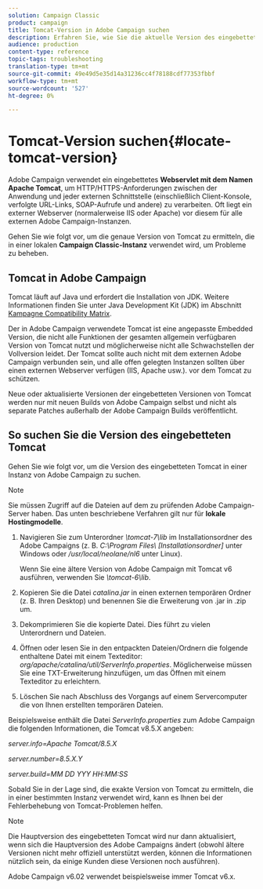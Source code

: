 ```yaml
---
solution: Campaign Classic
product: campaign
title: Tomcat-Version in Adobe Campaign suchen
description: Erfahren Sie, wie Sie die aktuelle Version des eingebetteten Tomcat Web-Servlets ermitteln, das in einer Instanz von Adobe Campaign verwendet wird.
audience: production
content-type: reference
topic-tags: troubleshooting
translation-type: tm+mt
source-git-commit: 49e49d5e35d14a31236cc4f78188cdf77353fbbf
workflow-type: tm+mt
source-wordcount: '527'
ht-degree: 0%

---
```



# Tomcat-Version suchen{#locate-tomcat-version}

Adobe Campaign verwendet ein eingebettetes **Webservlet mit dem Namen Apache Tomcat**, um HTTP/HTTPS-Anforderungen zwischen der Anwendung und jeder externen Schnittstelle (einschließlich Client-Konsole, verfolgte URL-Links, SOAP-Aufrufe und andere) zu verarbeiten. Oft liegt ein externer Webserver (normalerweise IIS oder Apache) vor diesem für alle externen Adobe Campaign-Instanzen.

Gehen Sie wie folgt vor, um die genaue Version von Tomcat zu ermitteln, die in einer lokalen **Campaign Classic-Instanz** verwendet wird, um Probleme zu beheben.

## Tomcat in Adobe Campaign

Tomcat läuft auf Java und erfordert die Installation von JDK. Weitere Informationen finden Sie unter Java Development Kit (JDK) im Abschnitt [Kampagne Compatibility Matrix](../../rn/using/compatibility-matrix.md).

Der in Adobe Campaign verwendete Tomcat ist eine angepasste Embedded Version, die nicht alle Funktionen der gesamten allgemein verfügbaren Version von Tomcat nutzt und möglicherweise nicht alle Schwachstellen der Vollversion leidet. Der Tomcat sollte auch nicht mit dem externen Adobe Campaign verbunden sein, und alle offen gelegten Instanzen sollten über einen externen Webserver verfügen (IIS, Apache usw.). vor dem Tomcat zu schützen.

Neue oder aktualisierte Versionen der eingebetteten Versionen von Tomcat werden nur mit neuen Builds von Adobe Campaign selbst und nicht als separate Patches außerhalb der Adobe Campaign Builds veröffentlicht.

## So suchen Sie die Version des eingebetteten Tomcat

Gehen Sie wie folgt vor, um die Version des eingebetteten Tomcat in einer Instanz von Adobe Campaign zu suchen.

>[!NOTE]
>
>Sie müssen Zugriff auf die Dateien auf dem zu prüfenden Adobe Campaign-Server haben. Das unten beschriebene Verfahren gilt nur für **lokale Hostingmodelle**.

1. Navigieren Sie zum Unterordner *\tomcat-7\lib* im Installationsordner des Adobe Campaigns (z. B. *C:\Program Files\ [Installationsordner]* unter Windows oder */usr/local/neolane/nl6* unter Linux).

   Wenn Sie eine ältere Version von Adobe Campaign mit Tomcat v6 ausführen, verwenden Sie *\tomcat-6\lib*.

1. Kopieren Sie die Datei *catalina.jar* in einen externen temporären Ordner (z. B. Ihren Desktop) und benennen Sie die Erweiterung von .jar in .zip um.

1. Dekomprimieren Sie die kopierte Datei. Dies führt zu vielen Unterordnern und Dateien.

1. Öffnen oder lesen Sie in den entpackten Dateien/Ordnern die folgende enthaltene Datei mit einem Texteditor: *org/apache/catalina/util/ServerInfo.properties*. Möglicherweise müssen Sie eine TXT-Erweiterung hinzufügen, um das Öffnen mit einem Texteditor zu erleichtern.

1. Löschen Sie nach Abschluss des Vorgangs auf einem Servercomputer die von Ihnen erstellten temporären Dateien.

Beispielsweise enthält die Datei *ServerInfo.properties* zum Adobe Campaign die folgenden Informationen, die Tomcat v8.5.X angeben:

*server.info=Apache Tomcat/8.5.X*

*server.number=8.5.X.Y*

*server.build=MM DD YYY HH:MM:SS*

Sobald Sie in der Lage sind, die exakte Version von Tomcat zu ermitteln, die in einer bestimmten Instanz verwendet wird, kann es Ihnen bei der Fehlerbehebung von Tomcat-Problemen helfen.

>[!NOTE]
>
>Die Hauptversion des eingebetteten Tomcat wird nur dann aktualisiert, wenn sich die Hauptversion des Adobe Campaigns ändert (obwohl ältere Versionen nicht mehr offiziell unterstützt werden, können die Informationen nützlich sein, da einige Kunden diese Versionen noch ausführen).
>
>Adobe Campaign v6.02 verwendet beispielsweise immer Tomcat v6.x.
